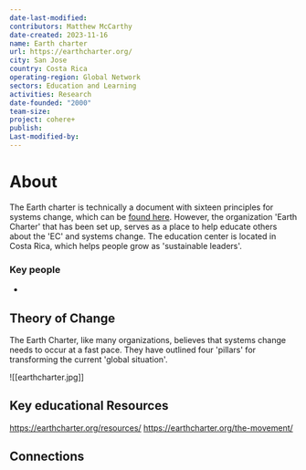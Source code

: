 ```yaml
---
date-last-modified: 
contributors: Matthew McCarthy
date-created: 2023-11-16
name: Earth charter
url: https://earthcharter.org/
city: San Jose
country: Costa Rica
operating-region: Global Network
sectors: Education and Learning
activities: Research
date-founded: "2000"
team-size: 
project: cohere+
publish: 
Last-modified-by:
---
```


# About 

The Earth charter is technically a document with sixteen principles for systems change, which can be [found here](https://earthcharter.org/read-the-earth-charter/). However, the organization 'Earth Charter' that has been set up, serves as a place to help educate others about the 'EC' and systems change. The education center is located in Costa Rica, which helps people grow as 'sustainable leaders'.
### Key people 

- 
## Theory of Change 

The Earth Charter, like many organizations, believes that systems change needs to occur at a fast pace. They have outlined four 'pillars' for transforming the current 'global situation'.

![[earthcharter.jpg]]

## Key educational Resources 

https://earthcharter.org/resources/
https://earthcharter.org/the-movement/
## Connections 

